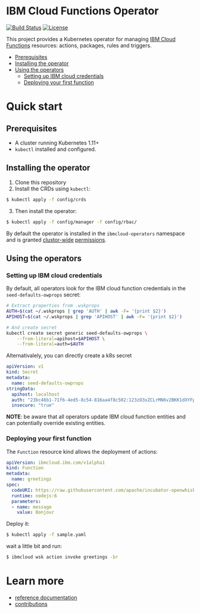# IBM Cloud Functions Operator

[![Build Status](https://travis-ci.org/IBM/cloud-functions-operator.svg?branch=master)](https://travis-ci.org/IBM/cloud-functions-operator)
[![License](https://img.shields.io/badge/license-Apache--2.0-blue.svg)](http://www.apache.org/licenses/LICENSE-2.0)

This project provides a Kubernetes operator for managing [IBM Cloud Functions](https://www.ibm.com/cloud/functions) resources: actions, packages, rules and triggers.


<!-- TOC -->

- [Prerequisites](#prerequisites)
- [Installing the operator](#installing-the-operator)
- [Using the operators](#using-the-operators)
    - [Setting up IBM cloud credentials](#setting-up-ibm-cloud-credentials)
    - [Deploying your first function](#deploying-your-first-function)

<!-- /TOC -->

# Quick start

## Prerequisites

- A cluster running Kubernetes 1.11+
- `kubectl` installed and configured.

## Installing the operator

1. Clone this repository
2. Install the CRDs using `kubectl`:

```sh
$ kubectl apply -f config/crds
```

3. Then install the operator:

```sh
$ kubectl apply -f config/manager -f config/rbac/
```

By default the operator is installed in the `ibmcloud-operators` namespace and is granted [clustor-wide](./config/rbac/rbac_role_binding.yaml) [permissions](./config/rbac/rbac_role.yaml).

## Using the operators

### Setting up IBM cloud credentials

By default, all operators look for the IBM cloud function credentials in the `seed-defaults-owprops` secret:

[//]: #embed-code(test/e2e/wskprops-secrets.sh)
```sh
# Extract properties from .wskprops
AUTH=$(cat ~/.wskprops | grep 'AUTH' | awk -F= '{print $2}')
APIHOST=$(cat ~/.wskprops | grep 'APIHOST' | awk -F= '{print $2}')

# And create secret
kubectl create secret generic seed-defaults-owprops \
    --from-literal=apihost=$APIHOST \
    --from-literal=auth=$AUTH
```

Alternativalely, you can directly create a k8s secret

[//]: #embed-code(samples/credentials-guest.yaml)
```yaml
apiVersion: v1
kind: Secret
metadata:
  name: seed-defaults-owprops
stringData:
  apihost: localhost
  auth: "23bc46b1-71f6-4ed5-8c54-816aa4f8c502:123zO3xZCLrMN6v2BKK1dXYFpXlPkccOFqm12CdAsMgRU4VrNZ9lyGVCGuMDGIwP"
  insecure: "true"
```

**NOTE**: be aware that all operators update IBM cloud function entities and can potentially override existing entities.

### Deploying your first function

The `Function` resource kind allows the deployment of actions:

[//]: #embed-code(test/e2e/greetings.yaml)
```yaml
apiVersion: ibmcloud.ibm.com/v1alpha1
kind: Function
metadata:
  name: greetings
spec:
  codeURI: https://raw.githubusercontent.com/apache/incubator-openwhisk-catalog/master/packages/utils/echo.js
  runtime: nodejs:6
  parameters:
  - name: message
    value: Bonjour
```

Deploy it:

```sh
$ kubectl apply -f sample.yaml
```

wait a little bit and run:

```sh
$ ibmcloud wsk action invoke greetings -br
```

# Learn more

- [reference documentation](https://ibm.github.io/cloud-functions-operator/)
- [contributions](./CONTRIBUTING.md)
